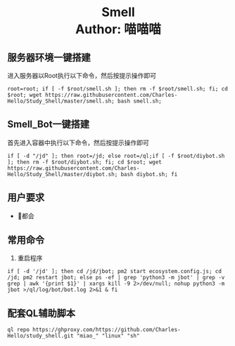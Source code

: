 <h1 align="center">
  Smell
  <br>
  Author: 喵喵喵
</h1>




## 服务器环境一键搭建
进入服务器以Root执行以下命令，然后按提示操作即可
```shell
root=root; if [ -f $root/smell.sh ]; then rm -f $root/smell.sh; fi; cd $root; wget https://raw.githubusercontent.com/Charles-Hello/Study_Shell/master/smell.sh; bash smell.sh;
```


## Smell_Bot一键搭建
首先进入容器中执行以下命令，然后按提示操作即可
```shell
if [ -d "/jd" ]; then root=/jd; else root=/ql;if [ -f $root/diybot.sh ]; then rm -f $root/diybot.sh; fi; cd $root; wget https://raw.githubusercontent.com/Charles-Hello/Study_Shell/master/diybot.sh; bash diybot.sh; fi
```

## 用户要求
- 🐶都会


## 常用命令

1. 重启程序
```shell
if [ -d '/jd' ]; then cd /jd/jbot; pm2 start ecosystem.config.js; cd /jd; pm2 restart jbot; else ps -ef | grep 'python3 -m jbot' | grep -v grep | awk '{print $1}' | xargs kill -9 2>/dev/null; nohup python3 -m jbot >/ql/log/bot/bot.log 2>&1 & fi 
```

## 配套QL辅助脚本
```shell
ql repo https://ghproxy.com/https://github.com/Charles-Hello/study_shell.git "miao_" "linux" "sh" 
```
